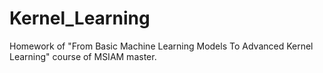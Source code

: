 # Kernel_Learning

Homework of "From Basic Machine Learning Models To Advanced Kernel Learning" course of MSIAM master.
